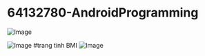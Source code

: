 # 64132780-AndroidProgramming

![Image](https://github.com/user-attachments/assets/d364bee7-c8eb-4744-b6b2-4bc14d53cb0c)

![Image](https://github.com/user-attachments/assets/32d35931-6aaf-4e78-b7bf-c7cd614637df)
#trang tính BMI
![Image](https://github.com/user-attachments/assets/fb1f84ca-5be6-4a3d-9fe4-599aff906cd7)
